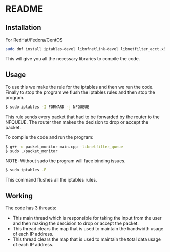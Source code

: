 # README

## Installation

For RedHat/Fedora/CentOS
```bash
sudo dnf install iptables-devel libnfnetlink-devel libnetfilter_acct.x86_64 libnetfilter_queue-devel.x86_64
```

This will give you all the necessary libraries to compile the code. 

## Usage
To use this we make the rule for the iptables and then we run the code. Finally to stop the program we flush the iptables rules and then stop the program.

```bash
$ sudo iptables -I FORWARD -j NFQUEUE
```

This rule sends every packet that had to be forwarded by the router to the NFQUEUE. The router then makes the decision to drop or accept the packet.

To compile the code and run the program:
```bash
$ g++ -o packet_monitor main.cpp -libnetfilter_queue
$ sudo ./packet_monitor
```
NOTE: Without sudo the program will face binding issues. 

```bash
$ sudo iptables -F
```

This command flushes all the iptables rules.

## Working

The code has 3 threads:

- This main thread which is responsible for taking the input from the user and then making the descision to drop or accept the packet.
- This thread clears the map that is used to maintain the bandwidth usage of each IP address.
- This thread clears the map that is used to maintain the total data usage of each IP address.

